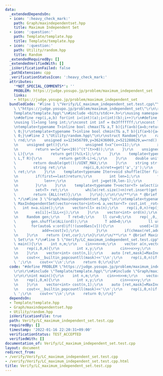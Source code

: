 ```yaml
---
data:
  _extendedDependsOn:
  - icon: ':heavy_check_mark:'
    path: Graph/maxindependentset.hpp
    title: Maximum Independent Set
  - icon: ':question:'
    path: Template/template.hpp
    title: Template/template.hpp
  - icon: ':question:'
    path: Utility/random.hpp
    title: Random
  _extendedRequiredBy: []
  _extendedVerifiedWith: []
  _isVerificationFailed: false
  _pathExtension: cpp
  _verificationStatusIcon: ':heavy_check_mark:'
  attributes:
    '*NOT_SPECIAL_COMMENTS*': ''
    PROBLEM: https://judge.yosupo.jp/problem/maximum_independent_set
    links:
    - https://judge.yosupo.jp/problem/maximum_independent_set
  bundledCode: "#line 1 \"Verify/LC_maximum_independent_set.test.cpp\"\n#define PROBLEM\
    \ \"https://judge.yosupo.jp/problem/maximum_independent_set\"\r\n\r\n#line 1 \"\
    Template/template.hpp\"\n#include <bits/stdc++.h>\r\nusing namespace std;\r\n\r\
    \n#define rep(i,a,b) for(int i=(int)(a);i<(int)(b);i++)\r\n#define ALL(v) (v).begin(),(v).end()\r\
    \nusing ll=long long int;\r\nconst int inf = 0x3fffffff;\r\nconst ll INF = 0x1fffffffffffffff;\r\
    \ntemplate<typename T>inline bool chmax(T& a,T b){if(a<b){a=b;return 1;}return\
    \ 0;}\r\ntemplate<typename T>inline bool chmin(T& a,T b){if(a>b){a=b;return 1;}return\
    \ 0;}\n#line 2 \"Utility/random.hpp\"\n\r\nstruct Random{\r\n    random_device\
    \ rnd;\r\n    unsigned x=123456789,y=362436069,z=521288629,w=rnd();\r\n    Random(){}\r\
    \n    unsigned get(){\r\n        unsigned t=x^(x<<11);\r\n        x=y,y=z,z=w;\r\
    \n        return w=(w^(w<<19))^(t^(t>>8));\r\n    }\r\n    unsigned get(unsigned\
    \ L){\r\n        return get()%(L+1);\r\n    }\r\n    template<typename T>T get(T\
    \ L,T R){\r\n        return get(R-L)+L;\r\n    }\r\n    double uniform(){\r\n\
    \        return double(get())/UINT_MAX;\r\n    }\r\n    string str(int n){\r\n\
    \        string ret;\r\n        rep(i,0,n)ret+=get('a','z');\r\n        return\
    \ ret;\r\n    }\r\n    template<typename Iter>void shuffle(Iter first,Iter last){\r\
    \n        if(first==last)return;\r\n        int len=1;\r\n        for(auto it=first+1;it!=last;it++){\r\
    \n            len++;\r\n            int j=get(0,len-1);\r\n            if(j!=len-1)iter_swap(it,first+j);\r\
    \n        }\r\n    }\r\n    template<typename T>vector<T> select(int n,T L,T R){\r\
    \n        set<T> ret;\r\n        while(ret.size()<n)ret.insert(get(L,R));\r\n\
    \        return {ALL(ret)};\r\n    }\r\n};\r\n\r\n/**\r\n * @brief Random\r\n\
    \ */\n#line 3 \"Graph/maxindependentset.hpp\"\n\r\ntemplate<typename T>pair<T,ll>\
    \ MaxIndependentSet(vector<vector<int>>& a,vector<T> cost,int _rot=1e6){\r\n \
    \   int n=a.size();\r\n    vector<ll> es(n);\r\n    rep(i,0,n)rep(j,0,n)if(a[i][j]){\r\
    \n        es[i]|=(1LL<<j);\r\n    }\r\n    vector<int> ord(n);\r\n    iota(ALL(ord),0);\r\
    \n    Random gen;\r\n    T ret=0;\r\n    ll cur=0;\r\n    rep(_,0,_rot){\r\n \
    \       gen.shuffle(ALL(ord));\r\n        T add=0;\r\n        ll used=0;\r\n \
    \       for(auto& v:ord)if(!(used&es[v])){\r\n            used|=(1LL<<v);\r\n\
    \            add+=cost[v];\r\n        }\r\n        if(chmax(ret,add))cur=used;\r\
    \n    }\r\n    return {ret,cur};\r\n}\r\n\r\n/**\r\n * @brief Maximum Independent\
    \ Set\r\n */\n#line 5 \"Verify/LC_maximum_independent_set.test.cpp\"\n\r\nint\
    \ main(){\r\n    int n,m;\r\n    cin>>n>>m;\r\n    vector a(n,vector<int>(n));\r\
    \n    rep(i,0,m){\r\n        int x,y;\r\n        cin>>x>>y;\r\n        a[x][y]=a[y][x]=1;\r\
    \n    }\r\n    vector<int> cost(n,1);\r\n    auto [ret,mask]=MaxIndependentSet(a,cost);\r\
    \n    cout<<__builtin_popcountll(mask)<<'\\n';\r\n    rep(i,0,n)if(mask>>i&1)cout<<i<<'\
    \ ';\r\n    cout<<'\\n';\r\n    return 0;\r\n}\n"
  code: "#define PROBLEM \"https://judge.yosupo.jp/problem/maximum_independent_set\"\
    \r\n\r\n#include \"Template/template.hpp\"\r\n#include \"Graph/maxindependentset.hpp\"\
    \r\n\r\nint main(){\r\n    int n,m;\r\n    cin>>n>>m;\r\n    vector a(n,vector<int>(n));\r\
    \n    rep(i,0,m){\r\n        int x,y;\r\n        cin>>x>>y;\r\n        a[x][y]=a[y][x]=1;\r\
    \n    }\r\n    vector<int> cost(n,1);\r\n    auto [ret,mask]=MaxIndependentSet(a,cost);\r\
    \n    cout<<__builtin_popcountll(mask)<<'\\n';\r\n    rep(i,0,n)if(mask>>i&1)cout<<i<<'\
    \ ';\r\n    cout<<'\\n';\r\n    return 0;\r\n}"
  dependsOn:
  - Template/template.hpp
  - Graph/maxindependentset.hpp
  - Utility/random.hpp
  isVerificationFile: true
  path: Verify/LC_maximum_independent_set.test.cpp
  requiredBy: []
  timestamp: '2022-01-16 22:20:31+09:00'
  verificationStatus: TEST_ACCEPTED
  verifiedWith: []
documentation_of: Verify/LC_maximum_independent_set.test.cpp
layout: document
redirect_from:
- /verify/Verify/LC_maximum_independent_set.test.cpp
- /verify/Verify/LC_maximum_independent_set.test.cpp.html
title: Verify/LC_maximum_independent_set.test.cpp
---
```

